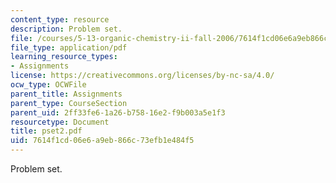 ```yaml
---
content_type: resource
description: Problem set.
file: /courses/5-13-organic-chemistry-ii-fall-2006/7614f1cd06e6a9eb866c73efb1e484f5_pset2.pdf
file_type: application/pdf
learning_resource_types:
- Assignments
license: https://creativecommons.org/licenses/by-nc-sa/4.0/
ocw_type: OCWFile
parent_title: Assignments
parent_type: CourseSection
parent_uid: 2ff33fe6-1a26-b758-16e2-f9b003a5e1f3
resourcetype: Document
title: pset2.pdf
uid: 7614f1cd-06e6-a9eb-866c-73efb1e484f5
---
```

Problem set.